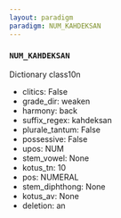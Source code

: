 ```yaml
---
layout: paradigm
paradigm: NUM_KAHDEKSAN
---
```

### ` NUM_KAHDEKSAN `

Dictionary class10n
* clitics: False
* grade_dir: weaken
* harmony: back
* suffix_regex: kahdeksan
* plurale_tantum: False
* possessive: False
* upos: NUM
* stem_vowel: None
* kotus_tn: 10
* pos: NUMERAL
* stem_diphthong: None
* kotus_av: None
* deletion: an
